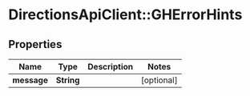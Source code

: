 # DirectionsApiClient::GHErrorHints

## Properties
Name | Type | Description | Notes
------------ | ------------- | ------------- | -------------
**message** | **String** |  | [optional] 


